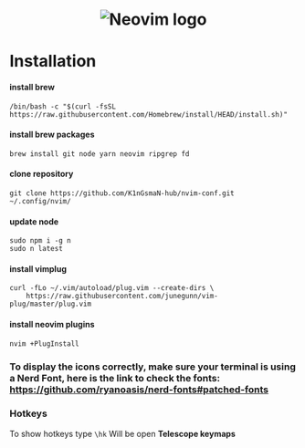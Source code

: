 <h1 align='center'>
  <img src='https://res.cloudinary.com/practicaldev/image/fetch/s--Od4gK0Wl--/c_imagga_scale,f_auto,fl_progressive,h_900,q_auto,w_1600/https://dev-to-uploads.s3.amazonaws.com/i/xl7ejjiohf36b31frr8a.png' alt='Neovim logo' />
</h1>

# Installation
#### install brew
```shell
/bin/bash -c "$(curl -fsSL https://raw.githubusercontent.com/Homebrew/install/HEAD/install.sh)"
```
#### install brew packages 
```shell
brew install git node yarn neovim ripgrep fd
```
#### clone repository
```shell
git clone https://github.com/K1nGsmaN-hub/nvim-conf.git ~/.config/nvim/
```
#### update node
```shell
sudo npm i -g n
sudo n latest
```
#### install vimplug
```shell
curl -fLo ~/.vim/autoload/plug.vim --create-dirs \
    https://raw.githubusercontent.com/junegunn/vim-plug/master/plug.vim
```
#### install neovim plugins
```shell
nvim +PlugInstall
```

### To display the icons correctly, make sure your terminal is using a Nerd Font, here is the link to check the fonts: https://github.com/ryanoasis/nerd-fonts#patched-fonts 


### Hotkeys

To show hotkeys type `\hk` 
Will be open **Telescope keymaps**
